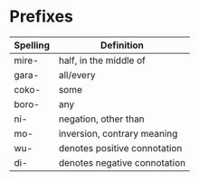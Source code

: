 # Prefixes
| Spelling | Definition |
| -------- | ---------- |
| mire- | half, in the middle of |
| gara- | all/every |
| coko- | some |
| boro- | any |
| ni- | negation, other than |
| mo- | inversion, contrary meaning |
| wu- | denotes positive connotation |
| di- | denotes negative connotation |
